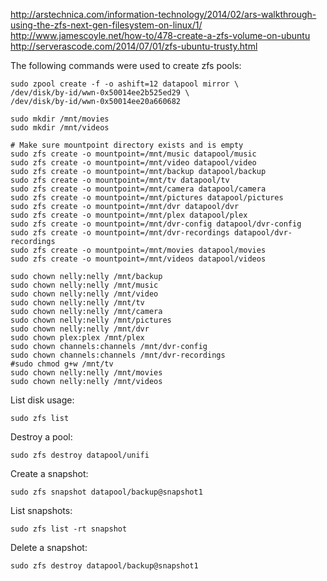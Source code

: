 http://arstechnica.com/information-technology/2014/02/ars-walkthrough-using-the-zfs-next-gen-filesystem-on-linux/1/
http://www.jamescoyle.net/how-to/478-create-a-zfs-volume-on-ubuntu
http://serverascode.com/2014/07/01/zfs-ubuntu-trusty.html

The following commands were used to create zfs pools:

    sudo zpool create -f -o ashift=12 datapool mirror \
    /dev/disk/by-id/wwn-0x50014ee2b525ed29 \
    /dev/disk/by-id/wwn-0x50014ee20a660682

    sudo mkdir /mnt/movies
    sudo mkdir /mnt/videos

    # Make sure mountpoint directory exists and is empty
    sudo zfs create -o mountpoint=/mnt/music datapool/music
    sudo zfs create -o mountpoint=/mnt/video datapool/video
    sudo zfs create -o mountpoint=/mnt/backup datapool/backup
    sudo zfs create -o mountpoint=/mnt/tv datapool/tv
    sudo zfs create -o mountpoint=/mnt/camera datapool/camera
    sudo zfs create -o mountpoint=/mnt/pictures datapool/pictures
    sudo zfs create -o mountpoint=/mnt/dvr datapool/dvr
    sudo zfs create -o mountpoint=/mnt/plex datapool/plex
    sudo zfs create -o mountpoint=/mnt/dvr-config datapool/dvr-config
    sudo zfs create -o mountpoint=/mnt/dvr-recordings datapool/dvr-recordings
    sudo zfs create -o mountpoint=/mnt/movies datapool/movies
    sudo zfs create -o mountpoint=/mnt/videos datapool/videos

    sudo chown nelly:nelly /mnt/backup
    sudo chown nelly:nelly /mnt/music
    sudo chown nelly:nelly /mnt/video
    sudo chown nelly:nelly /mnt/tv
    sudo chown nelly:nelly /mnt/camera
    sudo chown nelly:nelly /mnt/pictures
    sudo chown nelly:nelly /mnt/dvr
    sudo chown plex:plex /mnt/plex
    sudo chown channels:channels /mnt/dvr-config
    sudo chown channels:channels /mnt/dvr-recordings
    #sudo chmod g+w /mnt/tv
    sudo chown nelly:nelly /mnt/movies
    sudo chown nelly:nelly /mnt/videos

List disk usage:

    sudo zfs list

Destroy a pool:

    sudo zfs destroy datapool/unifi

Create a snapshot:

    sudo zfs snapshot datapool/backup@snapshot1

List snapshots:

    sudo zfs list -rt snapshot

Delete a snapshot:

    sudo zfs destroy datapool/backup@snapshot1
